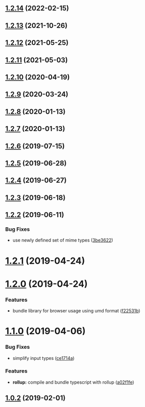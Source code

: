 ## [1.2.14](https://github.com/pascaliske/mime-types/compare/v1.2.13...v1.2.14) (2022-02-15)



## [1.2.13](https://github.com/pascaliske/mime-types/compare/v1.2.12...v1.2.13) (2021-10-26)



## [1.2.12](https://github.com/pascaliske/mime-types/compare/v1.2.11...v1.2.12) (2021-05-25)



## [1.2.11](https://github.com/pascaliske/mime-types/compare/v1.2.10...v1.2.11) (2021-05-03)



## [1.2.10](https://github.com/pascaliske/mime-types/compare/v1.2.9...v1.2.10) (2020-04-19)



## [1.2.9](https://github.com/pascaliske/mime-types/compare/v1.2.8...v1.2.9) (2020-03-24)



## [1.2.8](https://github.com/pascaliske/mime-types/compare/v1.2.7...v1.2.8) (2020-01-13)



## [1.2.7](https://github.com/pascaliske/mime-types/compare/v1.2.6...v1.2.7) (2020-01-13)



## [1.2.6](https://github.com/pascaliske/mime-types/compare/v1.2.5...v1.2.6) (2019-07-15)



## [1.2.5](https://github.com/pascaliske/mime-types/compare/v1.2.4...v1.2.5) (2019-06-28)



## [1.2.4](https://github.com/pascaliske/mime-types/compare/v1.2.3...v1.2.4) (2019-06-27)



## [1.2.3](https://github.com/pascaliske/mime-types/compare/v1.2.2...v1.2.3) (2019-06-18)



## [1.2.2](https://github.com/pascaliske/mime-types/compare/v1.2.1...v1.2.2) (2019-06-11)


### Bug Fixes

* use newly defined set of mime types ([3be3622](https://github.com/pascaliske/mime-types/commit/3be3622))



# [1.2.1](https://github.com/pascaliske/mime-types/compare/v1.2.0...v1.2.1) (2019-04-24)



# [1.2.0](https://github.com/pascaliske/mime-types/compare/v1.1.0...v1.2.0) (2019-04-24)


### Features

* bundle library for browser usage using umd format ([f22531b](https://github.com/pascaliske/mime-types/commit/f22531b))



# [1.1.0](https://github.com/pascaliske/mime-types/compare/v1.0.2...v1.1.0) (2019-04-06)


### Bug Fixes

* simplify input types ([ce1714a](https://github.com/pascaliske/mime-types/commit/ce1714a))


### Features

* **rollup:** compile and bundle typescript with rollup ([a02f1fe](https://github.com/pascaliske/mime-types/commit/a02f1fe))



## [1.0.2](https://github.com/pascaliske/mime-types/compare/v1.0.1...v1.0.2) (2019-02-01)




